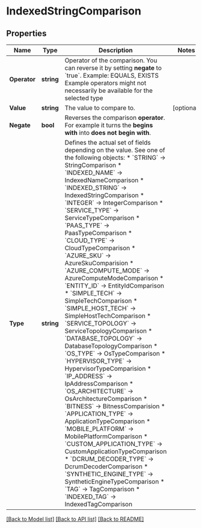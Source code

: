 # IndexedStringComparison

## Properties

Name | Type | Description | Notes
------------ | ------------- | ------------- | -------------
**Operator** | **string** | Operator of the comparison.   You can reverse it by setting **negate** to &#x60;true&#x60;.   Example: EQUALS, EXISTS   Example operators might not necessarily be available for the selected type | 
**Value** | **string** | The value to compare to. | [optional] 
**Negate** | **bool** | Reverses the comparison **operator**. For example it turns the **begins with** into **does not begin with**. | 
**Type** | **string** | Defines the actual set of fields depending on the value. See one of the following objects:   * &#x60;STRING&#x60; -&gt; StringComparison  * &#x60;INDEXED_NAME&#x60; -&gt; IndexedNameComparison  * &#x60;INDEXED_STRING&#x60; -&gt; IndexedStringComparison  * &#x60;INTEGER&#x60; -&gt; IntegerComparison  * &#x60;SERVICE_TYPE&#x60; -&gt; ServiceTypeComparison  * &#x60;PAAS_TYPE&#x60; -&gt; PaasTypeComparison  * &#x60;CLOUD_TYPE&#x60; -&gt; CloudTypeComparison  * &#x60;AZURE_SKU&#x60; -&gt; AzureSkuComparision  * &#x60;AZURE_COMPUTE_MODE&#x60; -&gt; AzureComputeModeComparison  * &#x60;ENTITY_ID&#x60; -&gt; EntityIdComparison  * &#x60;SIMPLE_TECH&#x60; -&gt; SimpleTechComparison  * &#x60;SIMPLE_HOST_TECH&#x60; -&gt; SimpleHostTechComparison  * &#x60;SERVICE_TOPOLOGY&#x60; -&gt; ServiceTopologyComparison  * &#x60;DATABASE_TOPOLOGY&#x60; -&gt; DatabaseTopologyComparison  * &#x60;OS_TYPE&#x60; -&gt; OsTypeComparison  * &#x60;HYPERVISOR_TYPE&#x60; -&gt; HypervisorTypeComparision  * &#x60;IP_ADDRESS&#x60; -&gt; IpAddressComparison  * &#x60;OS_ARCHITECTURE&#x60; -&gt; OsArchitectureComparison  * &#x60;BITNESS&#x60; -&gt; BitnessComparision  * &#x60;APPLICATION_TYPE&#x60; -&gt; ApplicationTypeComparison  * &#x60;MOBILE_PLATFORM&#x60; -&gt; MobilePlatformComparison  * &#x60;CUSTOM_APPLICATION_TYPE&#x60; -&gt; CustomApplicationTypeComparison  * &#x60;DCRUM_DECODER_TYPE&#x60; -&gt; DcrumDecoderComparison  * &#x60;SYNTHETIC_ENGINE_TYPE&#x60; -&gt; SyntheticEngineTypeComparison  * &#x60;TAG&#x60; -&gt; TagComparison  * &#x60;INDEXED_TAG&#x60; -&gt; IndexedTagComparison   | 

[[Back to Model list]](../README.md#documentation-for-models) [[Back to API list]](../README.md#documentation-for-api-endpoints) [[Back to README]](../README.md)


